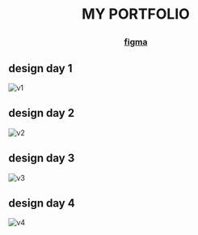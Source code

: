 #  <p align="center"> MY PORTFOLIO </p>
### <p align="center"> [figma](https://www.figma.com/file/acES0uimPhaYFJiRXeSJ5i/Untitled?node-id=1%3A3&t=VqJCZs6SVeRGz8m4-1) </p>

## design day 1
![v1](https://user-images.githubusercontent.com/59917720/216427041-d9f84fb2-f8f0-453d-8d84-8373bd8cae32.png)
## design day 2
![v2](https://user-images.githubusercontent.com/59917720/216705824-a4eb9803-6472-4595-a954-c7196c6b8c4b.png)
## design day 3
![v3](https://user-images.githubusercontent.com/59917720/216736544-8778a86a-c835-44e3-81a9-965e3bb6e9e1.png)
## design day 4
![v4](https://user-images.githubusercontent.com/59917720/216793240-5c9bb0fc-4472-4d4c-a22c-b7a80b66a386.png)

